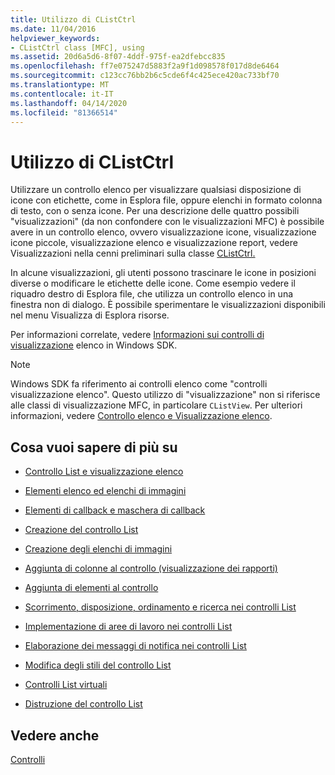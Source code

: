 ```yaml
---
title: Utilizzo di CListCtrl
ms.date: 11/04/2016
helpviewer_keywords:
- CListCtrl class [MFC], using
ms.assetid: 20d6a5d6-8f07-4ddf-975f-ea2dfebcc835
ms.openlocfilehash: ff7e075247d5883f2a9f1d098578f017d8de6464
ms.sourcegitcommit: c123cc76bb2b6c5cde6f4c425ece420ac733bf70
ms.translationtype: MT
ms.contentlocale: it-IT
ms.lasthandoff: 04/14/2020
ms.locfileid: "81366514"
---
```

# <a name="using-clistctrl"></a>Utilizzo di CListCtrl

Utilizzare un controllo elenco per visualizzare qualsiasi disposizione di icone con etichette, come in Esplora file, oppure elenchi in formato colonna di testo, con o senza icone. Per una descrizione delle quattro possibili "visualizzazioni" (da non confondere con le visualizzazioni MFC) è possibile avere in un controllo elenco, ovvero visualizzazione icone, visualizzazione icone piccole, visualizzazione elenco e visualizzazione report, vedere Visualizzazioni nella cenni preliminari sulla classe [CListCtrl.](../mfc/reference/clistctrl-class.md)

In alcune visualizzazioni, gli utenti possono trascinare le icone in posizioni diverse o modificare le etichette delle icone. Come esempio vedere il riquadro destro di Esplora file, che utilizza un controllo elenco in una finestra non di dialogo. È possibile sperimentare le visualizzazioni disponibili nel menu Visualizza di Esplora risorse.

Per informazioni correlate, vedere [Informazioni sui controlli di visualizzazione](/windows/win32/Controls/list-view-controls-overview) elenco in Windows SDK.

> [!NOTE]
> Windows SDK fa riferimento ai controlli elenco come "controlli visualizzazione elenco". Questo utilizzo di "visualizzazione" non si riferisce alle classi di visualizzazione MFC, in particolare `CListView`. Per ulteriori informazioni, vedere [Controllo elenco e Visualizzazione elenco](../mfc/list-control-and-list-view.md).

## <a name="what-do-you-want-to-know-more-about"></a>Cosa vuoi sapere di più su

- [Controllo List e visualizzazione elenco](../mfc/list-control-and-list-view.md)

- [Elementi elenco ed elenchi di immagini](../mfc/list-items-and-image-lists.md)

- [Elementi di callback e maschera di callback](../mfc/callback-items-and-the-callback-mask.md)

- [Creazione del controllo List](../mfc/creating-the-list-control.md)

- [Creazione degli elenchi di immagini](../mfc/creating-the-image-lists.md)

- [Aggiunta di colonne al controllo (visualizzazione dei rapporti)](../mfc/adding-columns-to-the-control-report-view.md)

- [Aggiunta di elementi al controllo](../mfc/adding-items-to-the-control.md)

- [Scorrimento, disposizione, ordinamento e ricerca nei controlli List](../mfc/scrolling-arranging-sorting-and-finding-in-list-controls.md)

- [Implementazione di aree di lavoro nei controlli List](../mfc/implementing-working-areas-in-list-controls.md)

- [Elaborazione dei messaggi di notifica nei controlli List](../mfc/processing-notification-messages-in-list-controls.md)

- [Modifica degli stili del controllo List](../mfc/changing-list-control-styles.md)

- [Controlli List virtuali](../mfc/virtual-list-controls.md)

- [Distruzione del controllo List](../mfc/destroying-the-list-control.md)

## <a name="see-also"></a>Vedere anche

[Controlli](../mfc/controls-mfc.md)
